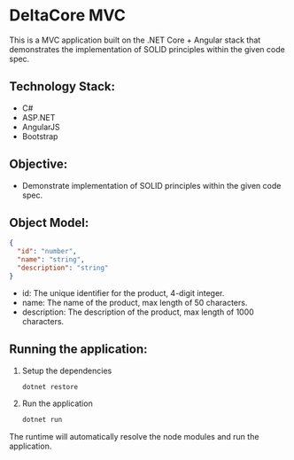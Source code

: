 # DeltaCore MVC 

This is a MVC application built on the .NET Core + Angular stack that demonstrates the implementation of SOLID principles within the given code spec. 

## Technology Stack:
 - C#
 - ASP.NET
 - AngularJS
 - Bootstrap
  
## Objective: 
 - Demonstrate implementation of SOLID principles within the given code spec.

## Object Model:

```json
{
  "id": "number",
  "name": "string",
  "description": "string"
}
```
+ id: The unique identifier for the product, 4-digit integer.
+ name: The name of the product, max length of 50 characters.
+ description: The description of the product, max length of 1000 characters.

## Running the application:
1. Setup the dependencies
   ```PowerShell
   dotnet restore
   ```
2. Run the application
	```PowerShell
	dotnet run
	```
The runtime will automatically resolve the node modules and run the application.

